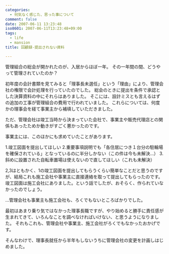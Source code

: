 ```yaml
---
categories:
  - 何気なく感じた、思った事について
comment: false
date: 2007-06-11 13:23:48
iso8601: 2007-06-11T13:23:48+09:00
tags:
  - life
  - mansion
title: 回顧録-提出されない資料

---
```


管理組合の総会が開かれたのが、入居からほぼ一年。
その一年間の間、どうやって管理されていたのか？

初年度の会計書類を見てみると「理事長未選任」という「理由」により、管理会社の権限で会計処理を行っていたのでした。
総会のときに提出を条件で承認とした決算資料の中にそれらはありました。
そこには、設計ミスとも言えるはずの追加の工事が管理組合の費用で行われていました。
これらについては、何度かの理事会を経て事業主から補填していただきました。

ただ、管理会社は竣工当時から決まっていた会社で、事業主や販売代理店との関係もあったためか動きがすごく悪かったのです。

事業主には、このほかにも求めていたことがあります。

1.竣工図面を提出してほしい
2.重要事項説明でも「各住居につき１台分の駐輪場を確保されている」となっているのに半分しかない（この件は今も未解決…）
3.斜めに設置された自転車置場は使えないので直してほしい（これも未解決）

2,3はともかく、1の竣工図面を提出してもらうくらい簡単なことだと思うのですが、結局これも施工会社や事業主に直接連絡を取って提出してもらったのです。
竣工図面は施工会社にありました。という話でしたが、おそらく、作られていなかったのでしょう。

…管理会社も事業主も施工会社も、ろくでもないところばかりでした。

最初はあまり乗り気ではなかった理事長職ですが、やり始めると勝手に責任感が生まれてきて、いろんなことを調べなければいけない、と思うようになりました。
それもこれも、管理会社や事業主、施工会社がろくでもなかったおかげです。

そんなわけで、理事長就任から半年もしないうちに管理会社の変更を計画しはじめました。

